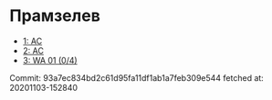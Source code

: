 # Прамзелев
- [1: AC](1.md)
- [2: AC](2.md)
- [3: WA 01 (0/4)](3.md)

Commit: 93a7ec834bd2c61d95fa11df1ab1a7feb309e544
 fetched at: 20201103-152840
